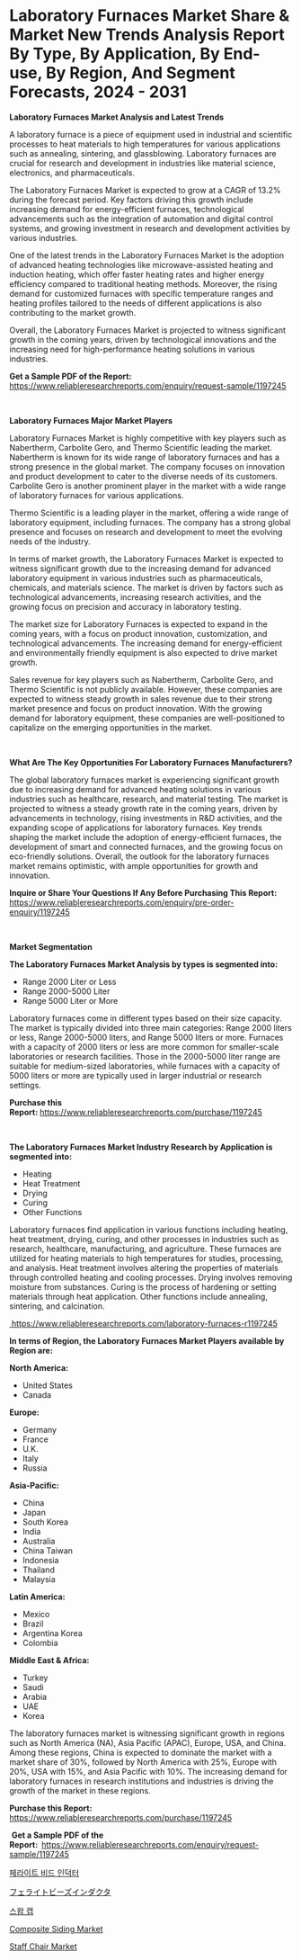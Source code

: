 <p><h1>Laboratory Furnaces Market Share & Market New Trends Analysis Report By Type, By Application, By End-use, By Region, And Segment Forecasts, 2024 - 2031</h1></p><p><strong>Laboratory Furnaces Market Analysis and Latest Trends</strong></p>
<p><p>A laboratory furnace is a piece of equipment used in industrial and scientific processes to heat materials to high temperatures for various applications such as annealing, sintering, and glassblowing. Laboratory furnaces are crucial for research and development in industries like material science, electronics, and pharmaceuticals.</p><p>The Laboratory Furnaces Market is expected to grow at a CAGR of 13.2% during the forecast period. Key factors driving this growth include increasing demand for energy-efficient furnaces, technological advancements such as the integration of automation and digital control systems, and growing investment in research and development activities by various industries.</p><p>One of the latest trends in the Laboratory Furnaces Market is the adoption of advanced heating technologies like microwave-assisted heating and induction heating, which offer faster heating rates and higher energy efficiency compared to traditional heating methods. Moreover, the rising demand for customized furnaces with specific temperature ranges and heating profiles tailored to the needs of different applications is also contributing to the market growth.</p><p>Overall, the Laboratory Furnaces Market is projected to witness significant growth in the coming years, driven by technological innovations and the increasing need for high-performance heating solutions in various industries.</p></p>
<p><strong>Get a Sample PDF of the Report:&nbsp;</strong> <a href="https://www.reliableresearchreports.com/enquiry/request-sample/1197245">https://www.reliableresearchreports.com/enquiry/request-sample/1197245</a></p>
<p>&nbsp;</p>
<p><strong>Laboratory Furnaces Major Market Players</strong></p>
<p><p>Laboratory Furnaces Market is highly competitive with key players such as Nabertherm, Carbolite Gero, and Thermo Scientific leading the market. Nabertherm is known for its wide range of laboratory furnaces and has a strong presence in the global market. The company focuses on innovation and product development to cater to the diverse needs of its customers. Carbolite Gero is another prominent player in the market with a wide range of laboratory furnaces for various applications.</p><p>Thermo Scientific is a leading player in the market, offering a wide range of laboratory equipment, including furnaces. The company has a strong global presence and focuses on research and development to meet the evolving needs of the industry.</p><p>In terms of market growth, the Laboratory Furnaces Market is expected to witness significant growth due to the increasing demand for advanced laboratory equipment in various industries such as pharmaceuticals, chemicals, and materials science. The market is driven by factors such as technological advancements, increasing research activities, and the growing focus on precision and accuracy in laboratory testing.</p><p>The market size for Laboratory Furnaces is expected to expand in the coming years, with a focus on product innovation, customization, and technological advancements. The increasing demand for energy-efficient and environmentally friendly equipment is also expected to drive market growth.</p><p>Sales revenue for key players such as Nabertherm, Carbolite Gero, and Thermo Scientific is not publicly available. However, these companies are expected to witness steady growth in sales revenue due to their strong market presence and focus on product innovation. With the growing demand for laboratory equipment, these companies are well-positioned to capitalize on the emerging opportunities in the market.</p></p>
<p>&nbsp;</p>
<p><strong>What Are The Key Opportunities For Laboratory Furnaces Manufacturers?</strong></p>
<p><p>The global laboratory furnaces market is experiencing significant growth due to increasing demand for advanced heating solutions in various industries such as healthcare, research, and material testing. The market is projected to witness a steady growth rate in the coming years, driven by advancements in technology, rising investments in R&D activities, and the expanding scope of applications for laboratory furnaces. Key trends shaping the market include the adoption of energy-efficient furnaces, the development of smart and connected furnaces, and the growing focus on eco-friendly solutions. Overall, the outlook for the laboratory furnaces market remains optimistic, with ample opportunities for growth and innovation.</p></p>
<p><strong>Inquire or Share Your Questions If Any Before Purchasing This Report:</strong> <a href="https://www.reliableresearchreports.com/enquiry/pre-order-enquiry/1197245">https://www.reliableresearchreports.com/enquiry/pre-order-enquiry/1197245</a></p>
<p>&nbsp;</p>
<p><strong>Market Segmentation</strong></p>
<p><strong>The Laboratory Furnaces Market Analysis by types is segmented into:</strong></p>
<p><ul><li>Range 2000 Liter or Less</li><li>Range 2000-5000 Liter</li><li>Range 5000 Liter or More</li></ul></p>
<p><p>Laboratory furnaces come in different types based on their size capacity. The market is typically divided into three main categories: Range 2000 liters or less, Range 2000-5000 liters, and Range 5000 liters or more. Furnaces with a capacity of 2000 liters or less are more common for smaller-scale laboratories or research facilities. Those in the 2000-5000 liter range are suitable for medium-sized laboratories, while furnaces with a capacity of 5000 liters or more are typically used in larger industrial or research settings.</p></p>
<p><strong>Purchase this Report:&nbsp;</strong><a href="https://www.reliableresearchreports.com/purchase/1197245">https://www.reliableresearchreports.com/purchase/1197245</a></p>
<p>&nbsp;</p>
<p><strong>The Laboratory Furnaces Market Industry Research by Application is segmented into:</strong></p>
<p><ul><li>Heating</li><li>Heat Treatment</li><li>Drying</li><li>Curing</li><li>Other Functions</li></ul></p>
<p><p>Laboratory furnaces find application in various functions including heating, heat treatment, drying, curing, and other processes in industries such as research, healthcare, manufacturing, and agriculture. These furnaces are utilized for heating materials to high temperatures for studies, processing, and analysis. Heat treatment involves altering the properties of materials through controlled heating and cooling processes. Drying involves removing moisture from substances. Curing is the process of hardening or setting materials through heat application. Other functions include annealing, sintering, and calcination.</p></p>
<p><a href="https://www.reliableresearchreports.com/laboratory-furnaces-r1197245">&nbsp;https://www.reliableresearchreports.com/laboratory-furnaces-r1197245</a></p>
<p><strong>In terms of Region, the Laboratory Furnaces Market Players available by Region are:</strong></p>
<p>
    <p> <strong> North America: </strong>
        <ul>
            <li>United States</li>
            <li>Canada</li>
        </ul>
        </p> 
    <p> <strong> Europe: </strong>
        <ul>
            <li>Germany</li>
            <li>France</li>
            <li>U.K.</li>
            <li>Italy</li>
            <li>Russia</li>
        </ul>
        </p> 
    <p> <strong> Asia-Pacific: </strong>
        <ul>
            <li>China</li>
            <li>Japan</li>
            <li>South Korea</li>
            <li>India</li>
            <li>Australia</li>
            <li>China Taiwan</li>
            <li>Indonesia</li>
            <li>Thailand</li>
            <li>Malaysia</li>
        </ul>
        </p> 
    <p> <strong> Latin America: </strong>
        <ul>
            <li>Mexico</li>
            <li>Brazil</li>
            <li>Argentina Korea</li>
            <li>Colombia</li>
        </ul>
        </p> 
    <p> <strong> Middle East & Africa: </strong>
        <ul>
            <li>Turkey</li>
            <li>Saudi</li>
            <li>Arabia</li>
            <li>UAE</li>
            <li>Korea</li>
        </ul>
    </p>
    </p>
<p><p>The laboratory furnaces market is witnessing significant growth in regions such as North America (NA), Asia Pacific (APAC), Europe, USA, and China. Among these regions, China is expected to dominate the market with a market share of 30%, followed by North America with 25%, Europe with 20%, USA with 15%, and Asia Pacific with 10%. The increasing demand for laboratory furnaces in research institutions and industries is driving the growth of the market in these regions.</p></p>
<p><strong>Purchase this Report: </strong><a href="https://www.reliableresearchreports.com/purchase/1197245">https://www.reliableresearchreports.com/purchase/1197245</a></p>
<p>&nbsp;<strong>Get a Sample PDF of the Report:&nbsp;&nbsp;</strong><a href="https://www.reliableresearchreports.com/enquiry/request-sample/1197245">https://www.reliableresearchreports.com/enquiry/request-sample/1197245</a></p>
<p><strong></strong></p>
<p><p><a href="https://github.com/bunxhcci35271755/Market-Research-Report-List-1/blob/main/789598940686.md">페라이트 비드 인덕터</a></p><p><a href="https://github.com/efcvopdgkdx128/Market-Research-Report-List-1/blob/main/890200840691.md">フェライトビーズインダクタ</a></p><p><a href="https://medium.com/@dadanedu33/%EC%8A%A4%EC%99%91-%EC%BA%A1-%EC%8B%9C%EC%9E%A5-%EC%9C%A0%ED%98%95-%EC%9D%91%EC%9A%A9-%EB%B0%8F-%EC%A7%80%EB%A6%AC%EC%97%90-%EB%8C%80%ED%95%9C-%ED%8F%AC%EA%B4%84%EC%A0%81-%ED%8F%89%EA%B0%80-ea25e0dec309">스왑 캡</a></p><p><a href="https://www.linkedin.com/pulse/composite-siding-market-comprehensive-assessment-type-application-ijdvf?trackingId=B0EuO5NcQRvGTzXwROrKeQ%3D%3D">Composite Siding Market</a></p><p><a href="https://www.linkedin.com/pulse/analyzing-staff-chair-market-global-industry-perspective-forecast-mmg7c?trackingId=4izJ8YSoDRPnVMEVYIc8fg%3D%3D">Staff Chair Market</a></p></p>